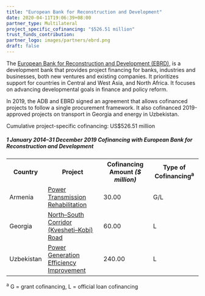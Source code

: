 ```yaml
---
title: "European Bank for Reconstruction and Development"
date: 2020-04-11T19:06:39+08:00
partner_type: Multilateral
project_specific_cofinancing: "$526.51 million"
trust_funds_contribution: 
partner_logo: images/partners/ebrd.png
draft: false
---
```


The <a href="https://www.ebrd.com/">European Bank for Reconstruction and Development (EBRD)</a>, is a development bank that provides project financing for banks, industries and businesses, both new ventures and existing companies. It prioritizes support for countries in Central and West Asia, and North Africa. It focuses on advancing developmental goals in finance and policy reform.  

In 2019, the ADB and EBRD signed an agreement that allows cofinanced projects to follow a single procurement framework. It also cofinanced 2019-approved projects on transport in Georgia and energy in Uzbekistan.  

Cumulative project-specific cofinancing: US$526.51 million  

##### _1 January 2014–31 December 2019_ Cofinancing with European Bank for Reconstruction and Development

<table class="table dr-partner-table">
<tr>
<th>Country</th>
<th>Project</th>
<th>Cofinancing Amount <em>($ million)</em></th>
<th>Type of Cofinancing<sup>a</sup></th>
</tr>
<tr>
<td>Armenia</td>
<td><a href="https://www.adb.org/projects/46416-002/main" target="_parent">Power Transmission Rehabilitation</a></td>
<td>30.00 </td>
<td>G/L</td>
</tr>

<tr>
<td>Georgia</td>
<td><a href="https://www.adb.org/projects/51257-001/main" target="_parent">North–South Corridor (Kvesheti–Kobi) Road</a></td>
<td>60.00 </td>
<td>L</td>
</tr>

<tr>
<td>Uzbekistan</td>
<td><a href="https://www.adb.org/projects/49253-003/main" target="_parent">Power Generation Efficiency Improvement</a></td>
<td>240.00 </td>
<td>L</td>
</tr>

</table>

<p class="dr-footnote"><sup>a</sup> G = grant cofinancing, L = official loan cofinancing</p>